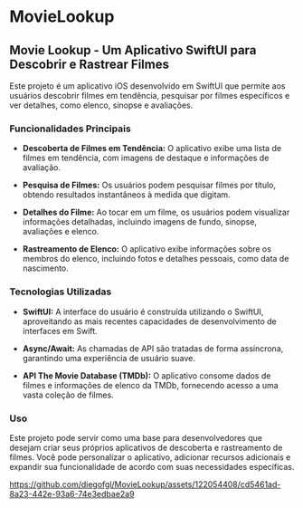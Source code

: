 # MovieLookup

## Movie Lookup - Um Aplicativo SwiftUI para Descobrir e Rastrear Filmes

Este projeto é um aplicativo iOS desenvolvido em SwiftUI que permite aos usuários descobrir filmes em tendência, pesquisar por filmes específicos e ver detalhes, como elenco, sinopse e avaliações.

### Funcionalidades Principais

- **Descoberta de Filmes em Tendência:** O aplicativo exibe uma lista de filmes em tendência, com imagens de destaque e informações de avaliação.

- **Pesquisa de Filmes:** Os usuários podem pesquisar filmes por título, obtendo resultados instantâneos à medida que digitam.

- **Detalhes do Filme:** Ao tocar em um filme, os usuários podem visualizar informações detalhadas, incluindo imagens de fundo, sinopse, avaliações e elenco.

- **Rastreamento de Elenco:** O aplicativo exibe informações sobre os membros do elenco, incluindo fotos e detalhes pessoais, como data de nascimento.

### Tecnologias Utilizadas

- **SwiftUI:** A interface do usuário é construída utilizando o SwiftUI, aproveitando as mais recentes capacidades de desenvolvimento de interfaces em Swift.

- **Async/Await:** As chamadas de API são tratadas de forma assíncrona, garantindo uma experiência de usuário suave.

- **API The Movie Database (TMDb):** O aplicativo consome dados de filmes e informações de elenco da TMDb, fornecendo acesso a uma vasta coleção de filmes.

### Uso

Este projeto pode servir como uma base para desenvolvedores que desejam criar seus próprios aplicativos de descoberta e rastreamento de filmes. Você pode personalizar o aplicativo, adicionar recursos adicionais e expandir sua funcionalidade de acordo com suas necessidades específicas.


https://github.com/diegofgl/MovieLookup/assets/122054408/cd5461ad-8a23-442e-93a6-74e3edbae2a9


